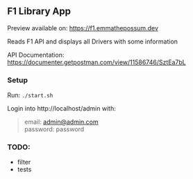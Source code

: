 ## F1 Library App

Preview available on: https://f1.emmathepossum.dev

Reads F1 API and displays all Drivers with some information

API Documentation: https://documenter.getpostman.com/view/11586746/SztEa7bL


### Setup

Run: `./start.sh`

Login into http://localhost/admin with: 
> email: admin@admin.com  
> password: password


### TODO:
- filter
- tests
